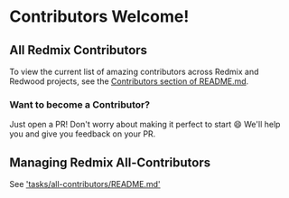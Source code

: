 # Contributors Welcome!

## All Redmix Contributors

To view the current list of amazing contributors across Redmix and Redwood projects, see the [Contributors section of README.md](https://github.com/redwoodjs/redwood/blob/main/README.md#contributors).

### Want to become a Contributor?

Just open a PR! Don't worry about making it perfect to start 😄 We'll help you and give you feedback on your PR.

## Managing Redmix All-Contributors

See ['tasks/all-contributors/README.md'](https://github.com/redwoodjs/redwood/tree/main/tasks/all-contributors/README.md)
